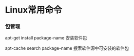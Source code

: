 # Linux常用命令

### 包管理

apt-get install package-name  安装软件包

apt-cache search package-name  搜索软件源中可安装的软件包

